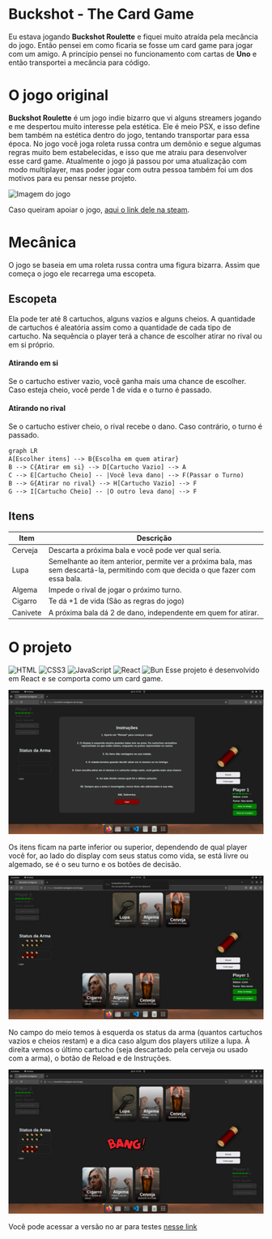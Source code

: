 # Buckshot - The Card Game

Eu estava jogando **Buckshot Roulette** e fiquei muito atraída pela mecância do jogo. Então pensei em como ficaria se fosse um card game para jogar com um amigo. A princípio pensei no funcionamento com cartas de **Uno** e então transportei a mecância para código.

# O jogo original

**Buckshot Roulette** é um jogo indie bizarro que vi alguns streamers jogando e me despertou muito interesse pela estética. Ele é meio PSX, e isso define bem também na estética dentro do jogo, tentando transportar para essa época. No jogo você joga roleta russa contra um demônio e segue algumas regras muito bem estabelecidas, e isso que me atraiu para desenvolver esse card game. Atualmente o jogo já passou por uma atualização com modo multiplayer, mas poder jogar com outra pessoa também foi um dos motivos para eu pensar nesse projeto.

![Imagem do jogo](https://s2-techtudo.glbimg.com/HT3TQmW9KEtkatm1XlnNwiOZErM=/0x0:1916x1080/984x0/smart/filters:strip_icc()/i.s3.glbimg.com/v1/AUTH_08fbf48bc0524877943fe86e43087e7a/internal_photos/bs/2024/j/L/ffDYh9TEKyILDNPbmpTg/imagem-2024-10-30-184315429.png)

Caso queiram apoiar o jogo, [aqui o link dele na steam](https://store.steampowered.com/app/2835570/Buckshot_Roulette/).

# Mecânica

O jogo se baseia em uma roleta russa contra uma figura bizarra.
Assim que começa o jogo ele recarrega uma escopeta.

## Escopeta

Ela pode ter até 8 cartuchos, alguns vazios e alguns cheios. A quantidade de cartuchos é aleatória assim como a quantidade de cada tipo de cartucho. Na sequência o player terá a chance de escolher atirar no rival ou em si próprio.

#### Atirando em si
Se o cartucho estiver vazio, você ganha mais uma chance de escolher. Caso esteja cheio, você perde 1 de vida e o turno é passado.

#### Atirando no rival
Se o cartucho estiver cheio, o rival recebe o dano. Caso contrário, o turno é passado.

```mermaid
graph LR
A[Escolher itens] --> B{Escolha em quem atirar}
B --> C{Atirar em si} --> D[Cartucho Vazio] --> A
C --> E[Cartucho Cheio] -- |Você leva dano| --> F(Passar o Turno)
B --> G{Atirar no rival} --> H[Cartucho Vazio] --> F
G --> I[Cartucho Cheio] -- |O outro leva dano| --> F
```

## Itens

Item   | Descrição
--------- | ------
Cerveja | Descarta a próxima bala e você pode ver qual seria.
Lupa | Semelhante ao item anterior, permite ver a próxima bala, mas sem descartá-la, permitindo com que decida o que fazer com essa bala.
Algema | Impede o rival de jogar o próximo turno.
Cigarro | Te dá +1 de vida (São as regras do jogo)
Canivete | A próxima bala dá 2 de dano, independente em quem for atirar.

# O projeto
![HTML](https://img.shields.io/badge/HTML-000?style=for-the-badge&logo=html5&logoColor=f06529)
![CSS3](https://img.shields.io/badge/CSS3-000?style=for-the-badge&logo=css3&logoColor=2965f1)
![JavaScript](https://img.shields.io/badge/JavaScript-000?style=for-the-badge&logo=javascript)
![React](https://img.shields.io/badge/React-000?style=for-the-badge&logo=react)
![Bun](https://miro.medium.com/v2/resize:fit:396/1*_Y-DSMfu8AJK2rS8KHYvRA.png)
Esse projeto é desenvolvido em React e se comporta como um card game.

![Print do projeto-1](src/assets/print1.png)

Os itens ficam na parte inferior ou superior, dependendo de qual player você for, ao lado do display com seus status como vida, se está livre ou algemado, se é o seu turno e os botões de decisão.

![Print do projeto-2](src/assets/print2.png)

No campo do meio temos à esquerda os status da arma (quantos cartuchos vazios e cheios restam) e a dica caso algum dos players utilize a lupa. À direita vemos o último cartucho (seja descartado pela cerveja ou usado com a arma), o botão de Reload e de Instruções.

![Print do projeto-3](src/assets/print3.png)

Você pode acessar a versão no ar para testes [nesse link](https://buckshot-cardgame.vercel.app/)
